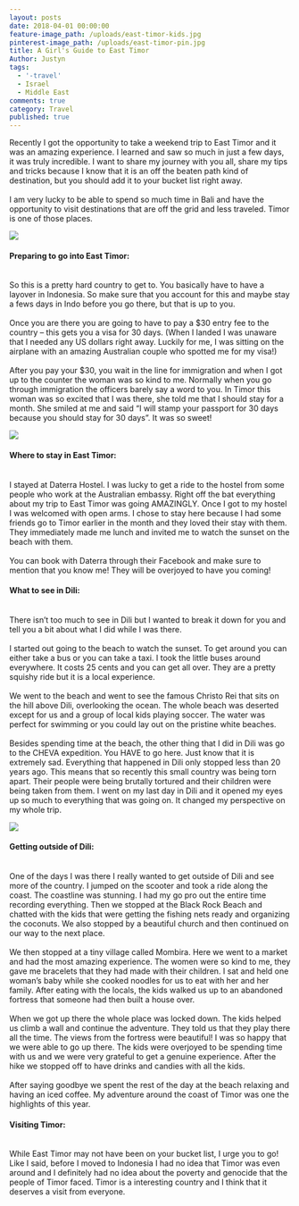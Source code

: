 ```yaml
---
layout: posts
date: 2018-04-01 00:00:00
feature-image_path: /uploads/east-timor-kids.jpg
pinterest-image_path: /uploads/east-timor-pin.jpg
title: A Girl's Guide to East Timor
Author: Justyn
tags:
  - '-travel'
  - Israel
  - Middle East
comments: true
category: Travel
published: true
---
```


Recently I got the opportunity to take a weekend trip to East Timor and it was an amazing experience. I learned and saw so much in just a few days, it was truly incredible. I want to share my journey with you all, share my tips and tricks because I know that it is an off the beaten path kind of destination, but you should add it to your bucket list right away.<br><br>I am very lucky to be able to spend so much time in Bali and have the opportunity to visit destinations that are off the grid and less traveled. Timor is one of those places.

![](/uploads/easttimor2.jpg)

#### Preparing to go into East Timor:

<br>So this is a pretty hard country to get to. You basically have to have a layover in Indonesia. So make sure that you account for this and maybe stay a fews days in Indo before you go there, but that is up to you.<br><br>Once you are there you are going to have to pay a $30 entry fee to the country – this gets you a visa for 30 days. (When I landed I was unaware that I needed any US dollars right away. Luckily for me, I was sitting on the airplane with an amazing Australian couple who spotted me for my visa!)<br><br>After you pay your $30, you wait in the line for immigration and when I got up to the counter the woman was so kind to me. Normally when you go through immigration the officers barely say a word to you. In Timor this woman was so excited that I was there, she told me that I should stay for a month. She smiled at me and said “I will stamp your passport for 30 days because you should stay for 30 days”. It was so sweet!

![](/uploads/easttimor1.jpg)

#### Where to stay in East Timor:

<br>I stayed at Daterra Hostel. I was lucky to get a ride to the hostel from some people who work at the Australian embassy. Right off the bat everything about my trip to East Timor was going AMAZINGLY. Once I got to my hostel I was welcomed with open arms. I chose to stay here because I had some friends go to Timor earlier in the month and they loved their stay with them. They immediately made me lunch and invited me to watch the sunset on the beach with them.<br><br>You can book with Daterra through their Facebook and make sure to mention that you know me! They will be overjoyed to have you coming!

#### What to see in Dili:

<br>There isn’t too much to see in Dili but I wanted to break it down for you and tell you a bit about what I did while I was there.<br><br>I started out going to the beach to watch the sunset. To get around you can either take a bus or you can take a taxi. I took the little buses around everywhere. It costs 25 cents and you can get all over. They are a pretty squishy ride but it is a local experience.<br><br>We went to the beach and went to see the famous Christo Rei that sits on the hill above Dili, overlooking the ocean. The whole beach was deserted except for us and a group of local kids playing soccer. The water was perfect for swimming or you could lay out on the pristine white beaches.<br><br>Besides spending time at the beach, the other thing that I did in Dili was go to the CHEVA expedition. You HAVE to go here. Just know that it is extremely sad. Everything that happened in Dili only stopped less than 20 years ago. This means that so recently this small country was being torn apart. Their people were being brutally tortured and their children were being taken from them. I went on my last day in Dili and it opened my eyes up so much to everything that was going on. It changed my perspective on my whole trip.

![](/uploads/easttimor3.jpg)

#### Getting outside of Dili:

<br>One of the days I was there I really wanted to get outside of Dili and see more of the country. I jumped on the scooter and took a ride along the coast. The coastline was stunning. I had my go pro out the entire time recording everything. Then we stopped at the Black Rock Beach and chatted with the kids that were getting the fishing nets ready and organizing the coconuts. We also stopped by a beautiful church and then continued on our way to the next place.<br><br>We then stopped at a tiny village called Mombira. Here we went to a market and had the most amazing experience. The women were so kind to me, they gave me bracelets that they had made with their children. I sat and held one woman’s baby while she cooked noodles for us to eat with her and her family. After eating with the locals, the kids walked us up to an abandoned fortress that someone had then built a house over.<br><br>When we got up there the whole place was locked down. The kids helped us climb a wall and continue the adventure. They told us that they play there all the time. The views from the fortress were beautiful! I was so happy that we were able to go up there. The kids were overjoyed to be spending time with us and we were very grateful to get a genuine experience. After the hike we stopped off to have drinks and candies with all the kids.<br><br>After saying goodbye we spent the rest of the day at the beach relaxing and having an iced coffee. My adventure around the coast of Timor was one the highlights of this year.

#### Visiting Timor:

<br>While East Timor may not have been on your bucket list, I urge you to go! Like I said, before I moved to Indonesia I had no idea that Timor was even around and I definitely had no idea about the poverty and genocide that the people of Timor faced. Timor is a interesting country and I think that it deserves a visit from everyone.
